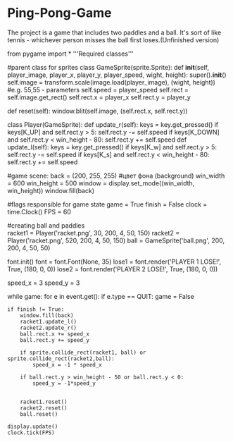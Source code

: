 # Ping-Pong-Game
The project is a game that includes two paddles and a ball. It's sort of like tennis - whichever person misses the ball first loses.(Unfinished version)





from pygame import *
'''Required classes'''
 
#parent class for sprites
class GameSprite(sprite.Sprite):
   def __init__(self, player_image, player_x, player_y, player_speed, wight, height):
       super().__init__()
       self.image = transform.scale(image.load(player_image), (wight, height)) #e.g. 55,55 - parameters
       self.speed = player_speed
       self.rect = self.image.get_rect()
       self.rect.x = player_x
       self.rect.y = player_y
 
   def reset(self):
       window.blit(self.image, (self.rect.x, self.rect.y))
 
class Player(GameSprite):
   def update_r(self):
       keys = key.get_pressed()
       if keys[K_UP] and self.rect.y > 5:
           self.rect.y -= self.speed
       if keys[K_DOWN] and self.rect.y < win_height - 80:
           self.rect.y += self.speed
   def update_l(self):
       keys = key.get_pressed()
       if keys[K_w] and self.rect.y > 5:
           self.rect.y -= self.speed
       if keys[K_s] and self.rect.y < win_height - 80:
           self.rect.y += self.speed
 
#game scene:
back = (200, 255, 255) #цвет фона (background)
win_width = 600
win_height = 500
window = display.set_mode((win_width, win_height))
window.fill(back)
 
#flags responsible for game state
game = True
finish = False
clock = time.Clock()
FPS = 60
 
#creating ball and paddles   
racket1 = Player('racket.png', 30, 200, 4, 50, 150) 
racket2 = Player('racket.png', 520, 200, 4, 50, 150)
ball = GameSprite('ball.png', 200, 200, 4, 50, 50)
 
font.init()
font = font.Font(None, 35)
lose1 = font.render('PLAYER 1 LOSE!', True, (180, 0, 0))
lose2 = font.render('PLAYER 2 LOSE!', True, (180, 0, 0))
 
speed_x = 3
speed_y = 3
 
while game:
    for e in event.get():
        if e.type == QUIT:
            game = False
  
    if finish != True:
        window.fill(back)
        racket1.update_l()
        racket2.update_r()
        ball.rect.x += speed_x
        ball.rect.y += speed_y

        if sprite.collide_rect(racket1, ball) or sprite.collide_rect(racket2,ball):
            speed_x = -1 * speed_x

        if ball.rect.y > win_height - 50 or ball.rect.y < 0:
            speed_y = -1*speed_y
      
 
        racket1.reset()
        racket2.reset()
        ball.reset()
 
    display.update()
    clock.tick(FPS)
